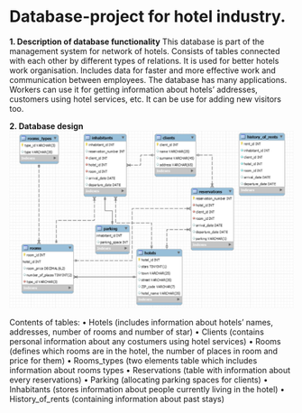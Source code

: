 # Database-project for hotel industry.

**1.	Description of database functionality**
This database is part of the management system for network of hotels. Consists of tables connected with each other by different 
types of relations. It is used for better hotels work organisation. Includes data for faster and more effective work and communication 
between employees. The database has many applications. Workers can use it for getting information about hotels’ addresses, 
customers using hotel services, etc. It can be use for adding new visitors too.

**2.	Database design**
![alt text]( https://github.com/sliwkam/Database-project/blob/master/ERP.jpg)

Contents of tables:
•	Hotels (includes information about hotels’ names, addresses, number of rooms and number of star) 
•	Clients (contains personal information about any costumers using hotel services) 
•	Rooms (defines which rooms are in the hotel, the number of places in room and price for them) 
•	Rooms_types (two elements table which includes information about rooms types
•	Reservations (table with information about every reservations) 
•	Parking (allocating parking spaces for clients) 
•	Inhabitants (stores information about people currently living in the hotel)
•	History_of_rents (containing information about past stays)
